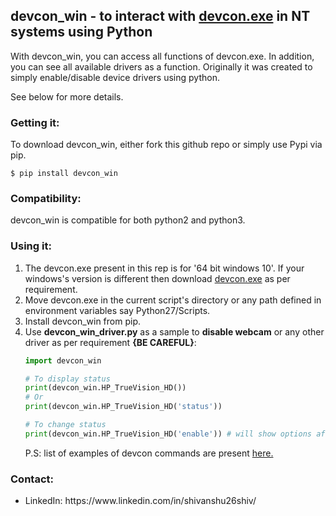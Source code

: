 <h2>devcon_win - to interact with <a href='https://docs.microsoft.com/en-us/windows-hardware/drivers/devtest/devcon' target='_blank'>devcon.exe</a> in NT systems using Python</h2>

With devcon_win, you can access all functions of devcon.exe. In addition, you can see all available drivers as a function. Originally it was created to simply enable/disable device drivers using python.

See below for more details.
<h3>Getting it:</h3>
To download devcon_win, either fork this github repo or simply use 
Pypi via pip.


```
$ pip install devcon_win
```

<h3>Compatibility:</h3>
devcon_win is compatible for both python2 and python3.

<h3>Using it:</h3>

<ol>

<li>The devcon.exe present in this rep is for '64 bit windows 10'. If your windows's version is different then download <a href='https://docs.microsoft.com/en-us/windows-hardware/drivers/devtest/devcon' target='_blank'>devcon.exe</a> as per requirement.</li>
<li>Move devcon.exe in the current script's directory or any path defined in environment variables say Python27/Scripts.</li>
<li>Install devcon_win from pip.</li>

<li>Use <b>devcon_win_driver.py</b> as a sample to <b>disable webcam</b> or any other driver as per requirement <b>{BE CAREFUL}</b>:

```python
import devcon_win

# To display status
print(devcon_win.HP_TrueVision_HD()) 
# Or
print(devcon_win.HP_TrueVision_HD('status')) 

# To change status
print(devcon_win.HP_TrueVision_HD('enable')) # will show options after 'devcon_win.'
```
P.S: list of examples of devcon commands are present <a href='https://docs.microsoft.com/en-us/windows-hardware/drivers/devtest/devcon-examples' target='_blank'>here.</a>
</li>

</ol>

<h3>Contact:</h3>
<ul>
<li>LinkedIn: https://www.linkedin.com/in/shivanshu26shiv/</li>
</ul>

